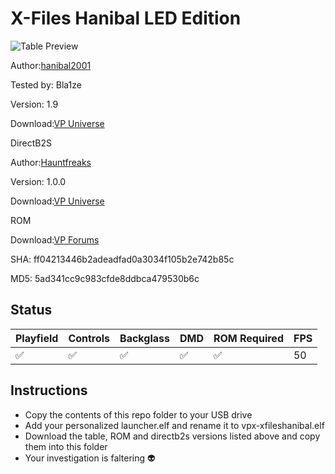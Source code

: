 # X-Files Hanibal LED Edition

![Table Preview](https://github.com/Bla1ze/vpx-images/blob/main/vpx-xfileshanibal.png)

Author:[hanibal2001](https://vpuniverse.com/profile/872-hanibal2001/) 

Tested by: Bla1ze 

Version: 1.9 

Download:[VP Universe](https://vpuniverse.com/files/file/4595-x-files-hanibal-4k-led-edition/)

DirectB2S

Author:[Hauntfreaks](https://vpuniverse.com/profile/5216-hauntfreaks/)

Version: 1.0.0

Download:[VP Universe](https://vpuniverse.com/files/file/14927-x-files-sega-1997-b2s-with-full-dmd/)

ROM

Download:[VP Forums](https://www.vpforums.org/index.php?app=downloads&showfile=1077)

SHA: ff04213446b2adeadfad0a3034f105b2e742b85c

MD5: 5ad341cc9c983cfde8ddbca479530b6c

## Status 

| Playfield | Controls | Backglass | DMD | ROM Required | FPS | 
|-----------|----------|-----------|-----|--------------|-----|
| :white_check_mark: | :white_check_mark: | :white_check_mark: | :white_check_mark: | :white_check_mark: | 50 |


## Instructions

- Copy the contents of this repo folder to your USB drive
- Add your personalized launcher.elf and rename it to vpx-xfileshanibal.elf
- Download the table, ROM and directb2s versions listed above and copy them into this folder
- Your investigation is faltering 👽